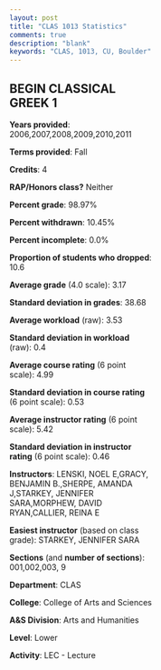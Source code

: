 ```yaml
---
layout: post
title: "CLAS 1013 Statistics"
comments: true
description: "blank"
keywords: "CLAS, 1013, CU, Boulder"
--- 
```

<head>
<script src="https://ajax.googleapis.com/ajax/libs/jquery/2.1.3/jquery.min.js"></script>
<script src="https://dl.dropboxusercontent.com/s/pc42nxpaw1ea4o9/highcharts.js?dl=0"></script>
<!-- <script src="../assets/js/highcharts.js"></script> -->
<style type="text/css">@font-face {
	font-family: "Bebas Neue";
	src: url(https://www.filehosting.org/file/details/544349/BebasNeue%20Regular.otf) format("opentype");
	}
	h1.Bebas { 
		font-family: "Bebas Neue", Verdana, Tahoma;
	}
</style>
</head>
<body>
	<div id="container" style="float: right; width: 45%; height: 88%; margin-left: 2.5%; margin-right: 2.5%;"></div>
	<script language="JavaScript">
		$(document).ready(function() {
		var chart = {type: 'column'};
		var title = {text: 'Grade Distribution'};
		var xAxis = {categories: ['A','B','C','D','F'],crosshair: true};
		var yAxis = {min: 0,title: {text: 'Percentage'}};
		var tooltip = {headerFormat: '<center><b><span style="font-size:20px">{point.key}</span></b></center>',
		               pointFormat: '<td style="padding:0"><b>{point.y:.1f}%</b></td>',
		               footerFormat: '</table>',shared: true,useHTML: true};
		var plotOptions = {column: {pointPadding: 0.0,borderWidth: 0}};  
		var credits = {enabled: false};var series= [{name: 'Percent',data: [51.88,29.32,12.03,1.5,5.26,]}];
		var json = {};
		json.chart = chart;
		json.title = title;
		json.tooltip = tooltip;
		json.xAxis = xAxis;
		json.yAxis = yAxis;  
		json.series = series;
		json.plotOptions = plotOptions;  
		json.credits = credits;
		$('#container').highcharts(json);
	});
	</script>
</body>
			   
## BEGIN CLASSICAL GREEK 1

**Years provided**: 2006,2007,2008,2009,2010,2011

**Terms provided**: Fall

**Credits**: 4

**RAP/Honors class?** Neither

**Percent grade**: 98.97%

**Percent withdrawn**: 10.45%

**Percent incomplete**: 0.0%

**Proportion of students who dropped**: 10.6

**Average grade** (4.0 scale): 3.17

**Standard deviation in grades**: 38.68

**Average workload** (raw): 3.53

**Standard deviation in workload** (raw): 0.4

**Average course rating** (6 point scale): 4.99

**Standard deviation in course rating** (6 point scale): 0.53

**Average instructor rating** (6 point scale): 5.42

**Standard deviation in instructor rating** (6 point scale): 0.46

**Instructors**: LENSKI, NOEL E,GRACY, BENJAMIN B.,SHERPE, AMANDA J,STARKEY, JENNIFER SARA,MORPHEW, DAVID RYAN,CALLIER, REINA E

**Easiest instructor** (based on class grade): STARKEY, JENNIFER SARA

**Sections** (and **number of sections**): 001,002,003, 9

**Department**: CLAS

**College**: College of Arts and Sciences

**A&S Division**: Arts and Humanities

**Level**: Lower

**Activity**: LEC - Lecture